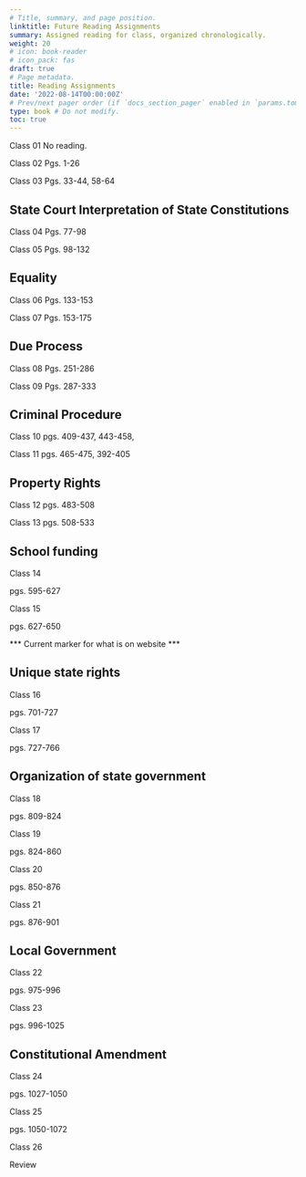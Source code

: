 ```yaml
---
# Title, summary, and page position.
linktitle: Future Reading Assignments
summary: Assigned reading for class, organized chronologically.
weight: 20
# icon: book-reader
# icon_pack: fas
draft: true
# Page metadata.
title: Reading Assignments
date: '2022-08-14T00:00:00Z'
# Prev/next pager order (if `docs_section_pager` enabled in `params.toml`)
type: book # Do not modify.
toc: true
---
```



Class 01
No reading.




Class 02
Pgs. 1-26


Class 03
Pgs. 33-44, 58-64


## State Court Interpretation of State Constitutions

Class 04
Pgs. 77-98

Class 05
Pgs. 98-132


## Equality
Class 06
Pgs. 133-153

Class 07
Pgs. 153-175

## Due Process
Class 08
Pgs. 251-286

Class 09
Pgs. 287-333



## Criminal Procedure
Class 10
pgs.  409-437, 443-458, 

Class 11
pgs. 465-475, 392-405

## Property Rights

Class 12
pgs. 483-508

Class 13
pgs. 508-533

## School funding

Class 14

pgs. 595-627

Class 15

pgs. 627-650

*** Current marker for what is on website ***


## Unique state rights

Class 16

pgs. 701-727

Class 17

pgs. 727-766

## Organization of state government

Class 18

pgs. 809-824

Class 19

pgs. 824-860

Class 20

pgs. 850-876

Class 21

pgs. 876-901

## Local Government

Class 22

pgs. 975-996


Class 23

pgs. 996-1025

## Constitutional Amendment

Class 24

pgs. 1027-1050

Class 25

pgs. 1050-1072

Class 26

Review




